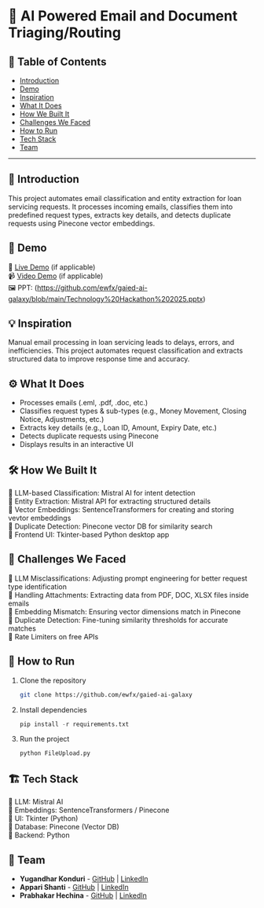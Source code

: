 


# 🚀 AI Powered Email and Document Triaging/Routing

## 📌 Table of Contents
- [Introduction](#introduction)
- [Demo](#demo)
- [Inspiration](#inspiration)
- [What It Does](#what-it-does)
- [How We Built It](#how-we-built-it)
- [Challenges We Faced](#challenges-we-faced)
- [How to Run](#how-to-run)
- [Tech Stack](#tech-stack)
- [Team](#team)

---

## 🎯 Introduction
This project automates email classification and entity extraction for loan servicing requests. It processes incoming emails, classifies them into predefined request types, extracts key details, and detects duplicate requests using Pinecone vector embeddings.


## 🎥 Demo
🔗 [Live Demo](#) (if applicable)  
📹 [Video Demo](https://github.com/ewfx/gaied-ai-galaxy/blob/main/final_demo.mp4) (if applicable)  
🖼️ PPT:
(https://github.com/ewfx/gaied-ai-galaxy/blob/main/Technology%20Hackathon%202025.pptx)

## 💡 Inspiration
Manual email processing in loan servicing leads to delays, errors, and inefficiencies. This project automates request classification and extracts structured data to improve response time and accuracy.


## ⚙️ What It Does
- Processes emails (.eml, .pdf, .doc, etc.)
- Classifies request types & sub-types (e.g., Money Movement, Closing Notice, Adjustments, etc.)
- Extracts key details (e.g., Loan ID, Amount, Expiry Date, etc.)
- Detects duplicate requests using Pinecone
- Displays results in an interactive UI


## 🛠️ How We Built It
🔹 LLM-based Classification: Mistral AI for intent detection  
🔹 Entity Extraction: Mistral API for extracting structured details  
🔹 Vector Embeddings: SentenceTransformers for creating and storing vevtor embeddings  
🔹 Duplicate Detection: Pinecone vector DB for similarity search  
🔹 Frontend UI: Tkinter-based Python desktop app  

## 🚧 Challenges We Faced
🔸 LLM Misclassifications: Adjusting prompt engineering for better request type identification  
🔸 Handling Attachments: Extracting data from PDF, DOC, XLSX files inside emails  
🔸 Embedding Mismatch: Ensuring vector dimensions match in Pinecone  
🔸 Duplicate Detection: Fine-tuning similarity thresholds for accurate matches  
🔸 Rate Limiters on free APIs  

## 🏃 How to Run
1. Clone the repository  
   ```sh
   git clone https://github.com/ewfx/gaied-ai-galaxy
   ```
2. Install dependencies  
   ```s
   pip install -r requirements.txt
   ```
3. Run the project  
   ```sh
   python FileUpload.py
   ```

## 🏗️ Tech Stack
🔹 LLM: Mistral AI  
🔹 Embeddings: SentenceTransformers / Pinecone  
🔹 UI: Tkinter (Python)  
🔹 Database: Pinecone (Vector DB)  
🔹 Backend: Python   

## 👥 Team
- **Yugandhar Konduri** - [GitHub](#) | [LinkedIn](#)
- **Appari Shanti** - [GitHub](#) | [LinkedIn](#)
- **Prabhakar Hechina** - [GitHub](#) | [LinkedIn](#)
